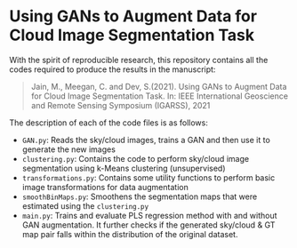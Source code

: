 # Using GANs to Augment Data for Cloud Image Segmentation Task

With the spirit of reproducible research, this repository contains all the codes required to produce the results in the manuscript:

> Jain, M., Meegan, C. and Dev, S.(2021). Using GANs to Augment Data for Cloud Image Segmentation Task. In: IEEE International Geoscience and Remote Sensing Symposium (IGARSS), 2021

The description of each of the code files is as follows:

- `GAN.py`: Reads the sky/cloud images, trains a GAN and then use it to generate the new images
- `clustering.py`: Contains the code to perform sky/cloud image segmentation using k-Means clustering (unsupervised)
- `transformations.py`: Contains some utility functions to perform basic image transformations for data augmentation
- `smoothBinMaps.py`: Smoothens the segmentation maps that were estimated using the `clustering.py`
- `main.py`: Trains and evaluate PLS regression method with and without GAN augmentation. It further checks if the generated sky/cloud & GT map pair falls within the distribution of the original dataset.
